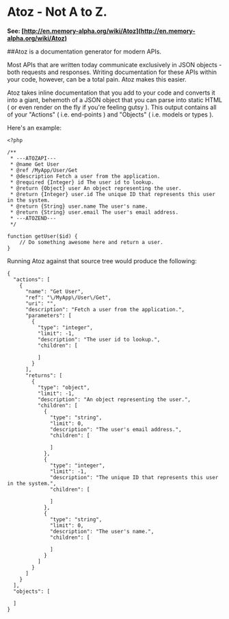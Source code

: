 # Atoz - Not A to Z.

**See: [http://en.memory-alpha.org/wiki/Atoz](http://en.memory-alpha.org/wiki/Atoz)**

##Atoz is a documentation generator for modern APIs.

Most APIs that are written today communicate exclusively in JSON objects - both requests and responses.  Writing documentation for these APIs within your code, however, can be a total pain.  Atoz makes this easier.

Atoz takes inline documentation that you add to your code and converts it into a giant, behemoth of a JSON object that you can parse into static HTML ( or even render on the fly if you're feeling gutsy ).  This output contains all of your "Actions" ( i.e. end-points ) and "Objects" ( i.e. models or types ).

Here's an example:

```
<?php 

/**
 * ---ATOZAPI---
 * @name Get User
 * @ref /MyApp/User/Get
 * @description Fetch a user from the application.
 * @required {Integer} id The user id to lookup.
 * @return {Object} user An object representing the user.
 * @return {Integer} user.id The unique ID that represents this user in the system.
 * @return {String} user.name The user's name.
 * @return {String} user.email The user's email address.
 * ---ATOZEND---
 */

function getUser($id) {
    // Do something awesome here and return a user.
}
```

Running Atoz against that source tree would produce the following:

```
{
  "actions": [
    {
      "name": "Get User",
      "ref": "\/MyApp\/User\/Get",
      "uri": "",
      "description": "Fetch a user from the application.",
      "parameters": [
        {
          "type": "integer",
          "limit": -1,
          "description": "The user id to lookup.",
          "children": [
            
          ]
        }
      ],
      "returns": [
        {
          "type": "object",
          "limit": -1,
          "description": "An object representing the user.",
          "children": [
            {
              "type": "string",
              "limit": 0,
              "description": "The user's email address.",
              "children": [
                
              ]
            },
            {
              "type": "integer",
              "limit": -1,
              "description": "The unique ID that represents this user in the system.",
              "children": [
                
              ]
            },
            {
              "type": "string",
              "limit": 0,
              "description": "The user's name.",
              "children": [
                
              ]
            }
          ]
        }
      ]
    }
  ],
  "objects": [
    
  ]
}
```

